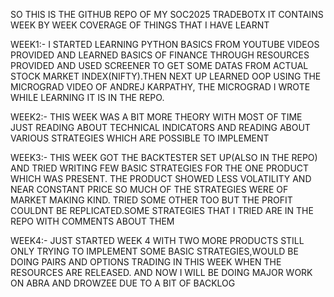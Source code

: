 SO THIS IS THE GITHUB REPO OF MY SOC2025 TRADEBOTX
IT CONTAINS WEEK BY WEEK COVERAGE OF THINGS THAT I HAVE LEARNT

WEEK1:-
I STARTED LEARNING PYTHON BASICS FROM YOUTUBE VIDEOS PROVIDED AND LEARNED BASICS OF FINANCE THROUGH RESOURCES PROVIDED AND USED SCREENER TO GET SOME DATAS FROM ACTUAL STOCK MARKET INDEX(NIFTY).THEN NEXT UP LEARNED OOP USING THE MICROGRAD VIDEO OF ANDREJ KARPATHY, THE MICROGRAD I WROTE WHILE LEARNING IT IS IN THE REPO.

WEEK2:- 
THIS WEEK WAS A BIT MORE THEORY WITH MOST OF TIME JUST READING ABOUT TECHNICAL INDICATORS AND READING ABOUT VARIOUS STRATEGIES WHICH ARE POSSIBLE TO IMPLEMENT

WEEK3:-
THIS WEEK GOT THE BACKTESTER SET UP(ALSO IN THE REPO) AND TRIED WRITING FEW BASIC STRATEGIES FOR THE ONE PRODUCT WHICH WAS PRESENT. THE PRODUCT SHOWED LESS VOLATILITY AND NEAR CONSTANT PRICE SO MUCH OF THE STRATEGIES WERE OF MARKET MAKING KIND. TRIED SOME OTHER TOO BUT THE PROFIT COULDNT BE REPLICATED.SOME STRATEGIES THAT I TRIED ARE IN THE REPO WITH COMMENTS ABOUT THEM

WEEK4:-
JUST STARTED WEEK 4 WITH TWO MORE PRODUCTS STILL ONLY TRYING TO IMPLEMENT SOME BASIC STRATEGIES,WOULD BE DOING PAIRS AND OPTIONS TRADING IN THIS WEEK WHEN THE RESOURCES ARE RELEASED. AND NOW I WILL BE DOING MAJOR WORK ON ABRA AND DROWZEE DUE TO A BIT OF BACKLOG

